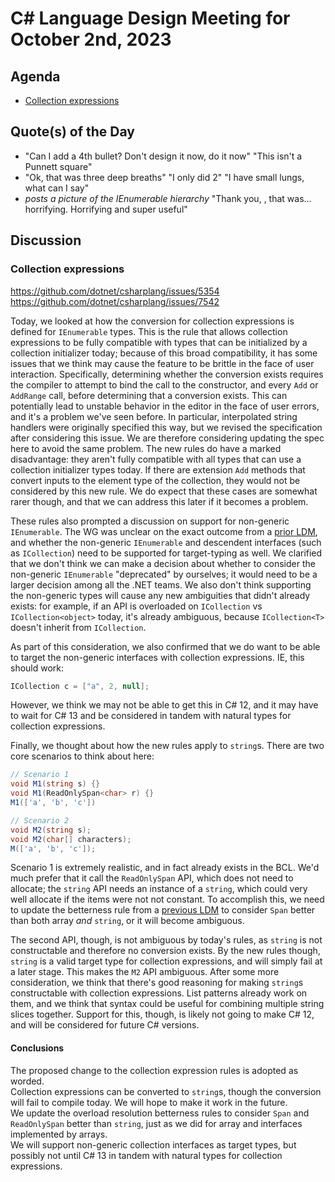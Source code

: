 # C# Language Design Meeting for October 2nd, 2023

## Agenda

- [Collection expressions](#collection-expressions)

## Quote(s) of the Day

- "Can I add a 4th bullet? Don't design it now, do it now" "This isn't a Punnett square"
- "Ok, that was three deep breaths" "I only did 2" "I have small lungs, what can I say"
- _<redacted> posts a picture of the IEnumerable hierarchy_ "Thank you, <redacted>, that was... horrifying. Horrifying and super useful"

## Discussion

### Collection expressions

https://github.com/dotnet/csharplang/issues/5354  
https://github.com/dotnet/csharplang/issues/7542

Today, we looked at how the conversion for collection expressions is defined for `IEnumerable` types. This is the rule that allows collection expressions to be fully
compatible with types that can be initialized by a collection initializer today; because of this broad compatibility, it has some issues that we think may cause the feature
to be brittle in the face of user interaction. Specifically, determining whether the conversion exists requires the compiler to attempt to bind the call to the constructor,
and every `Add` or `AddRange` call, before determining that a conversion exists. This can potentially lead to unstable behavior in the editor in the face of user errors, and
it's a problem we've seen before. In particular, interpolated string handlers were originally specified this way, but we revised the specification after considering this issue.
We are therefore considering updating the spec here to avoid the same problem. The new rules do have a marked disadvantage: they aren't fully compatible with all types that
can use a collection initializer types today. If there are extension `Add` methods that convert inputs to the element type of the collection, they would not be considered by
this new rule. We do expect that these cases are somewhat rarer though, and that we can address this later if it becomes a problem.

These rules also prompted a discussion on support for non-generic `IEnumerable`. The WG was unclear on the exact outcome from a
[prior LDM](LDM-2023-08-09.md#target-typing-of-collection-expressions-to-core-interfaces), and whether the non-generic `IEnumerable` and descendent interfaces (such as `ICollection`)
need to be supported for target-typing as well. We clarified that we don't think we can make a decision about whether to consider the non-generic `IEnumerable` "deprecated" by
ourselves; it would need to be a larger decision among all the .NET teams. We also don't think supporting the non-generic types will cause any new ambiguities that didn't already
exists: for example, if an API is overloaded on `ICollection` vs `ICollection<object>` today, it's already ambiguous, because `ICollection<T>` doesn't inherit from `ICollection`.

As part of this consideration, we also confirmed that we do want to be able to target the non-generic interfaces with collection expressions. IE, this should work:

```cs
ICollection c = ["a", 2, null];
```
However, we think we may not be able to get this in C# 12, and it may have to wait for C# 13 and be considered in tandem with natural types for collection expressions.

Finally, we thought about how the new rules apply to `string`s. There are two core scenarios to think about here:

```cs
// Scenario 1
void M1(string s) {}
void M1(ReadOnlySpan<char> r) {}
M1(['a', 'b', 'c'])

// Scenario 2
void M2(string s);
void M2(char[] characters);
M(['a', 'b', 'c']);
```

Scenario 1 is extremely realistic, and in fact already exists in the BCL. We'd much prefer that it call the `ReadOnlySpan` API, which does not need to allocate; the `string` API
needs an instance of a `string`, which could very well allocate if the items were not not constant. To accomplish this, we need to update the betterness rule from a
[previous LDM](LDM-2023-09-20.md#overload-resolution-fallbacks) to consider `Span` better than both array _and_ `string`, or it will become ambiguous.

The second API, though, is not ambiguous by today's rules, as `string` is not constructable and therefore no conversion exists. By the new rules though, `string` is a valid
target type for collection expressions, and will simply fail at a later stage. This makes the `M2` API ambiguous. After some more consideration, we think that there's good
reasoning for making `string`s constructable with collection expressions. List patterns already work on them, and we think that syntax could be useful for combining multiple
string slices together. Support for this, though, is likely not going to make C# 12, and will be considered for future C# versions.

#### Conclusions

The proposed change to the collection expression rules is adopted as worded.  
Collection expressions can be converted to `string`s, though the conversion will fail to compile today. We will hope to make it work in the future.  
We update the overload resolution betterness rules to consider `Span` and `ReadOnlySpan` better than `string`, just as we did for array and interfaces implemented by arrays.  
We will support non-generic collection interfaces as target types, but possibly not until C# 13 in tandem with natural types for collection expressions.



